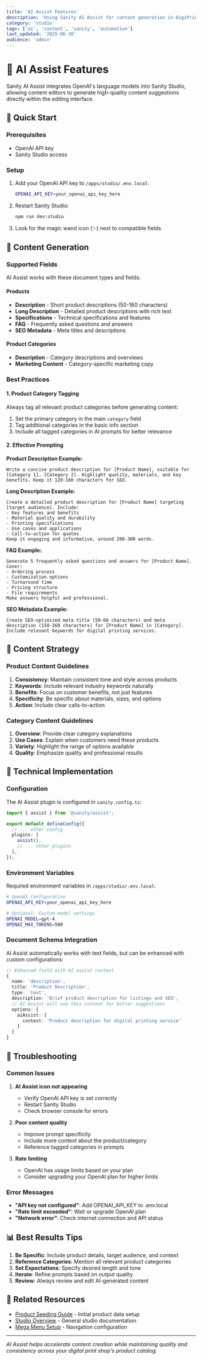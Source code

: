 ```yaml
---
title: 'AI Assist Features'
description: 'Using Sanity AI Assist for content generation in DigiPrintPlus Studio'
category: 'studio'
tags: ['ai', 'content', 'sanity', 'automation']
last_updated: '2025-06-30'
audience: 'admin'
---
```


# 🤖 AI Assist Features

Sanity AI Assist integrates OpenAI's language models into Sanity Studio, allowing content editors to generate high-quality content suggestions directly within the editing interface.

## 🚀 Quick Start

### Prerequisites

- OpenAI API key
- Sanity Studio access

### Setup

1. Add your OpenAI API key to `/apps/studio/.env.local`:

   ```bash
   OPENAI_API_KEY=your_openai_api_key_here
   ```

2. Restart Sanity Studio:

   ```bash
   npm run dev:studio
   ```

3. Look for the magic wand icon (✨) next to compatible fields

## 📝 Content Generation

### Supported Fields

AI Assist works with these document types and fields:

#### Products

- **Description** - Short product descriptions (50-160 characters)
- **Long Description** - Detailed product descriptions with rich text
- **Specifications** - Technical specifications and features
- **FAQ** - Frequently asked questions and answers
- **SEO Metadata** - Meta titles and descriptions

#### Product Categories

- **Description** - Category descriptions and overviews
- **Marketing Content** - Category-specific marketing copy

### Best Practices

#### 1. Product Category Tagging

Always tag all relevant product categories before generating content:

1. Set the primary category in the main `category` field
2. Tag additional categories in the basic info section
3. Include all tagged categories in AI prompts for better relevance

#### 2. Effective Prompting

**Product Description Example:**

```
Write a concise product description for [Product Name], suitable for [Category 1], [Category 2]. Highlight quality, materials, and key benefits. Keep it 120-160 characters for SEO.
```

**Long Description Example:**

```
Create a detailed product description for [Product Name] targeting [target audience]. Include:
- Key features and benefits
- Material quality and durability
- Printing specifications
- Use cases and applications
- Call-to-action for quotes
Keep it engaging and informative, around 200-300 words.
```

**FAQ Example:**

```
Generate 5 frequently asked questions and answers for [Product Name]. Cover:
- Ordering process
- Customization options
- Turnaround time
- Pricing structure
- File requirements
Make answers helpful and professional.
```

**SEO Metadata Example:**

```
Create SEO-optimized meta title (50-60 characters) and meta description (150-160 characters) for [Product Name] in [Category]. Include relevant keywords for digital printing services.
```

## 🎯 Content Strategy

### Product Content Guidelines

1. **Consistency**: Maintain consistent tone and style across products
2. **Keywords**: Include relevant industry keywords naturally
3. **Benefits**: Focus on customer benefits, not just features
4. **Specificity**: Be specific about materials, sizes, and options
5. **Action**: Include clear calls-to-action

### Category Content Guidelines

1. **Overview**: Provide clear category explanations
2. **Use Cases**: Explain when customers need these products
3. **Variety**: Highlight the range of options available
4. **Quality**: Emphasize quality and professional results

## 🔧 Technical Implementation

### Configuration

The AI Assist plugin is configured in `sanity.config.ts`:

```typescript
import { assist } from '@sanity/assist';

export default defineConfig({
  // ... other config
  plugins: [
    assist(),
    // ... other plugins
  ],
});
```

### Environment Variables

Required environment variables in `/apps/studio/.env.local`:

```bash
# OpenAI Configuration
OPENAI_API_KEY=your_openai_api_key_here

# Optional: Custom model settings
OPENAI_MODEL=gpt-4
OPENAI_MAX_TOKENS=500
```

### Document Schema Integration

AI Assist automatically works with text fields, but can be enhanced with custom configurations:

```typescript
// Enhanced field with AI assist context
{
  name: 'description',
  title: 'Product Description',
  type: 'text',
  description: 'Brief product description for listings and SEO',
  // AI Assist will use this context for better suggestions
  options: {
    aiAssist: {
      context: 'Product description for digital printing service'
    }
  }
}
```

## 🚨 Troubleshooting

### Common Issues

1. **AI Assist icon not appearing**
   - Verify OpenAI API key is set correctly
   - Restart Sanity Studio
   - Check browser console for errors

2. **Poor content quality**
   - Improve prompt specificity
   - Include more context about the product/category
   - Reference tagged categories in prompts

3. **Rate limiting**
   - OpenAI has usage limits based on your plan
   - Consider upgrading your OpenAI plan for higher limits

### Error Messages

- **"API key not configured"**: Add OPENAI_API_KEY to .env.local
- **"Rate limit exceeded"**: Wait or upgrade OpenAI plan
- **"Network error"**: Check internet connection and API status

## 📊 Best Results Tips

1. **Be Specific**: Include product details, target audience, and context
2. **Reference Categories**: Mention all relevant product categories
3. **Set Expectations**: Specify desired length and tone
4. **Iterate**: Refine prompts based on output quality
5. **Review**: Always review and edit AI-generated content

## 🔗 Related Resources

- [Product Seeding Guide](product-seeding.md) - Initial product data setup
- [Studio Overview](README.md) - General studio documentation
- [Mega Menu Setup](mega-menu-setup.md) - Navigation configuration

---

_AI Assist helps accelerate content creation while maintaining quality and consistency across your digital print shop's product catalog._
